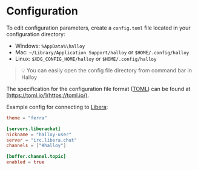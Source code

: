 # Configuration

To edit configuration parameters, create a `config.toml` file located in your configuration directory:

* Windows: `%AppData%\halloy`
* Mac: `~/Library/Application Support/halloy` or `$HOME/.config/halloy`
* Linux: `$XDG_CONFIG_HOME/halloy` or `$HOME/.config/halloy`

> 💡 You can easily open the config file directory from command bar in Halloy

The specification for the configuration file format ([TOML](https://toml.io/)) can be found at [https://toml.io/](https://toml.io/).

Example config for connecting to [Libera](https://libera.chat/):

```toml
theme = "ferra"

[servers.liberachat]
nickname = "halloy-user"
server = "irc.libera.chat"
channels = ["#halloy"]

[buffer.channel.topic]
enabled = true
```
